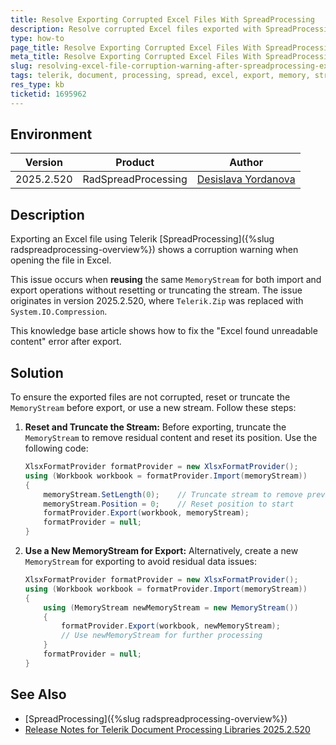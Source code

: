 ```yaml
---
title: Resolve Exporting Corrupted Excel Files With SpreadProcessing
description: Resolve corrupted Excel files exported with SpreadProcessing in versions 2025.2.520 and newer.
type: how-to
page_title: Resolve Exporting Corrupted Excel Files With SpreadProcessing
meta_title: Resolve Exporting Corrupted Excel Files With SpreadProcessing
slug: resolving-excel-file-corruption-warning-after-spreadprocessing-export
tags: telerik, document, processing, spread, excel, export, memory, stream, corrupted, file
res_type: kb
ticketid: 1695962
---
```


## Environment
| Version | Product | Author | 
| ---- | ---- | ---- | 
| 2025.2.520| RadSpreadProcessing |[Desislava Yordanova](https://www.telerik.com/blogs/author/desislava-yordanova)| 

## Description

Exporting an Excel file using Telerik [SpreadProcessing]({%slug radspreadprocessing-overview%}) shows a corruption warning when opening the file in Excel. 

This issue occurs when **reusing** the same `MemoryStream` for both import and export operations without resetting or truncating the stream. The issue originates in version 2025.2.520, where `Telerik.Zip` was replaced with `System.IO.Compression`.

This knowledge base article shows how to fix the "Excel found unreadable content" error after export.

## Solution

To ensure the exported files are not corrupted, reset or truncate the `MemoryStream` before export, or use a new stream. Follow these steps:

1. **Reset and Truncate the Stream:**
   Before exporting, truncate the `MemoryStream` to remove residual content and reset its position. Use the following code:

   ```csharp
   XlsxFormatProvider formatProvider = new XlsxFormatProvider();
   using (Workbook workbook = formatProvider.Import(memoryStream))
   {
       memoryStream.SetLength(0);    // Truncate stream to remove previous content
       memoryStream.Position = 0;    // Reset position to start
       formatProvider.Export(workbook, memoryStream);
       formatProvider = null;
   }
   ```

2. **Use a New MemoryStream for Export:**
   Alternatively, create a new `MemoryStream` for exporting to avoid residual data issues:

   ```csharp
   XlsxFormatProvider formatProvider = new XlsxFormatProvider();
   using (Workbook workbook = formatProvider.Import(memoryStream))
   {
       using (MemoryStream newMemoryStream = new MemoryStream())
       {
           formatProvider.Export(workbook, newMemoryStream);
           // Use newMemoryStream for further processing
       }
       formatProvider = null;
   }
   ```

## See Also

- [SpreadProcessing]({%slug radspreadprocessing-overview%}) 
- [Release Notes for Telerik Document Processing Libraries 2025.2.520](https://www.telerik.com/support/whats-new/telerik-document-processing/release-history/progress-telerik-document-processing-2025-2-520-changelog)
